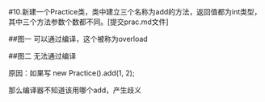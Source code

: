#10.新建一个Practice类，类中建立三个名称为add的方法，返回值都为int类型，其中三个方法参数个数都不同。[提交prac.md文件]

##图一
可以通过编译，这个被称为overload

##图二
无法通过编译

原因：如果写
new Practice().add(1, 2);

那么编译器不知道该用哪个add，产生歧义
